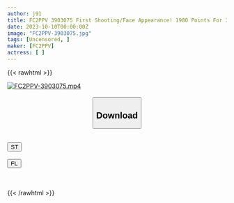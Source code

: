 ```yaml
---
author: j91
title: FC2PPV 3903075 First Shooting/Face Appearance! 1980 Points For 3 Days Only! I Pretended To Be Interested In Her And Approached Her, And I Creampied Her Twice In A Row, A Video Creator Working In My Office, And A College Student! ! I Never Thought I Would Have To Expose Your Naked Body…
date: 2023-10-10T00:00:00Z
image: "FC2PPV-3903075.jpg"
tags: [Uncensored, ]
maker: [FC2PPV]
actress: [ ]
---
```



{{< rawhtml >}}

<div class="video" data-videoid="2OWd4G8QODhxLm">
    <a href="javascript:;">
        <img src="https://my.j91.asia/posts/FC2PPV-3903075/FC2PPV-3903075.jpg" width="WIDTH" height="HEIGHT" alt="FC2PPV-3903075.mp4" loading="lazy">
    </a>
</div>

<script type="text/javascript" src="https://j91.asia/asset/on-demand-st.js"></script>

<br>
  <link rel="stylesheet" href="https://j91.asia/asset/bs5.css">
  
  <center>
  <button class="btn btn-primary" type="button" data-bs-toggle="collapse" data-bs-target=".multi-collapse" aria-expanded="false" aria-controls="multiCollapseExample1 multiCollapseExample2"><h2>Download</h2></button></center>
</p>
<div class="row">
  <div class="col">
    <div class="collapse multi-collapse" id="multiCollapseExample1">
      <div class="card card-body">
	      	      <br>
<div class="buttons">  
<a href="https://streamtape.to/v/2OWd4G8QODhxLm"><button class="btn-hover color-3"><i class="fa fa-download"></i> ST</button></a></div>
    </div>
  </div>
</div>
  <div class="col">
    <div class="collapse multi-collapse" id="multiCollapseExample2">
      <div class="card card-body">
	      <br>
<div class="buttons">
    <a href="https://filelions.online/f/7g6u4tp2wxwx"><button class="btn-hover color-9"><i class="fa fa-download"></i> FL</button></a></div>
<br><br>
      </div>
    </div>
  </div>
</div>

{{< /rawhtml >}}